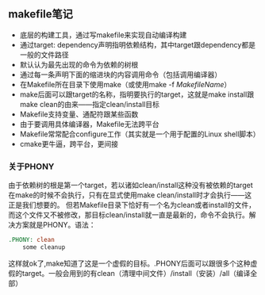 ## makefile笔记
- 底层的构建工具，通过写makefile来实现自动编译构建
- 通过target: dependency声明指明依赖结构，其中target跟dependency都是一般的文件路径
- 默认认为最先出现的命令为依赖的树根
- 通过每一条声明下面的缩进块的内容调用命令（包括调用编译器）
- 在Makefile所在目录下使用make（或使用make -f *MakefileName*）
- make后面可以跟target的名称，指明要执行的target，这就是make install跟make clean的由来——指定clean/install目标
- Makefile支持变量、通配符跟某些函数
- 由于要调用具体编译器，Makefile无法跨平台
- Makefile常常配合configure工作（其实就是一个用于配置的Linux shell脚本）
- cmake更牛逼，跨平台，更间接
### 关于PHONY
由于依赖树的根是第一个target，若以诸如clean/install这种没有被依赖的target在make的时候不会执行，只有在显式使用make clean/install时才会执行——这正是我们想要的。
但若Makefile目录下恰好有一个名为clean或者install的文件，而这个文件又不被修改，那目标clean/install就一直是最新的，命令不会执行。解决方案就是PHONY。语法：
```Makefile
.PHONY: clean
	some cleanup
```
这样就ok了,make知道了这是一个虚假的目标。.PHONY后面可以跟很多个这种虚假的target。一般会用到的有clean（清理中间文件）/install（安装）/all（编译全部）
